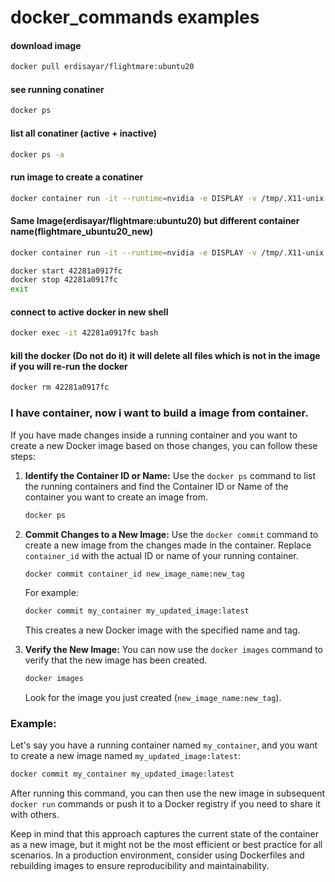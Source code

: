 # docker_commands examples

#### download image
```bash
docker pull erdisayar/flightmare:ubuntu20
```

#### see running conatiner
```bash
docker ps 
```

#### list all conatiner (active + inactive)
```bash
docker ps -a
```

#### run image to create a conatiner
```bash
docker container run -it --runtime=nvidia -e DISPLAY -v /tmp/.X11-unix:/tmp/.X11-unix:rw --name flightmare_ubuntu20 erdisayar/flightmare:ubuntu20
```

#### Same Image(erdisayar/flightmare:ubuntu20) but different container name(flightmare_ubuntu20_new)
```bash
docker container run -it --runtime=nvidia -e DISPLAY -v /tmp/.X11-unix:/tmp/.X11-unix:rw --name flightmare_ubuntu20_new erdisayar/flightmare:ubuntu20
```

```bash
docker start 42281a0917fc
docker stop 42281a0917fc
exit
```
#### connect to active docker in new shell
```bash
docker exec -it 42281a0917fc bash
```

#### kill the docker (Do not do it) it will delete all files which is not in the image if you will re-run the docker
```bash
docker rm 42281a0917fc
```

### I have container, now i want to build a image from container.
If you have made changes inside a running container and you want to create a new Docker image based on those changes, you can follow these steps:

1. **Identify the Container ID or Name:**
   Use the `docker ps` command to list the running containers and find the Container ID or Name of the container you want to create an image from.

   ```bash
   docker ps
   ```

2. **Commit Changes to a New Image:**
   Use the `docker commit` command to create a new image from the changes made in the container. Replace `container_id` with the actual ID or name of your running container.

   ```bash
   docker commit container_id new_image_name:new_tag
   ```

   For example:

   ```bash
   docker commit my_container my_updated_image:latest
   ```

   This creates a new Docker image with the specified name and tag.

3. **Verify the New Image:**
   You can now use the `docker images` command to verify that the new image has been created.

   ```bash
   docker images
   ```

   Look for the image you just created (`new_image_name:new_tag`).

### Example:

Let's say you have a running container named `my_container`, and you want to create a new image named `my_updated_image:latest`:

```bash
docker commit my_container my_updated_image:latest
```

After running this command, you can then use the new image in subsequent `docker run` commands or push it to a Docker registry if you need to share it with others.

Keep in mind that this approach captures the current state of the container as a new image, but it might not be the most efficient or best practice for all scenarios. In a production environment, consider using Dockerfiles and rebuilding images to ensure reproducibility and maintainability.
